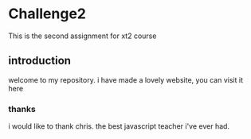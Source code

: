 # Challenge2
 This is the second assignment for xt2 course

## introduction
welcome to my repository. i have made a lovely website, you can visit it here 

### thanks
i would like to thank chris. the best javascript teacher i've ever had.

